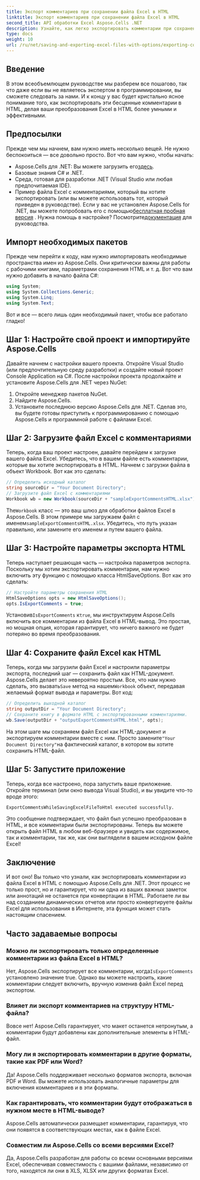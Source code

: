 ```yaml
---
title: Экспорт комментариев при сохранении файла Excel в HTML
linktitle: Экспорт комментариев при сохранении файла Excel в HTML
second_title: API обработки Excel Aspose.Cells .NET
description: Узнайте, как легко экспортировать комментарии при сохранении файлов Excel в HTML с помощью Aspose.Cells для .NET. Следуйте этому пошаговому руководству, чтобы сохранить аннотации.
type: docs
weight: 10
url: /ru/net/saving-and-exporting-excel-files-with-options/exporting-comments/
---
```

## Введение
В этом всеобъемлющем руководстве мы разберем все пошагово, так что даже если вы не являетесь экспертом в программировании, вы сможете следовать за нами. И к концу у вас будет кристально ясное понимание того, как экспортировать эти бесценные комментарии в HTML, делая ваши преобразования Excel в HTML более умными и эффективными.
## Предпосылки
Прежде чем мы начнем, вам нужно иметь несколько вещей. Не нужно беспокоиться — все довольно просто. Вот что вам нужно, чтобы начать:
-  Aspose.Cells для .NET: Вы можете загрузить его[здесь](https://releases.aspose.com/cells/net/).
- Базовые знания C# и .NET.
- Среда, готовая для разработки .NET (Visual Studio или любая предпочитаемая IDE).
- Пример файла Excel с комментариями, который вы хотите экспортировать (или вы можете использовать тот, который приведен в руководстве).
 Если у вас не установлен Aspose.Cells for .NET, вы можете попробовать его с помощью[бесплатная пробная версия](https://releases.aspose.com/) . Нужна помощь в настройке? Посмотрите[документация](https://reference.aspose.com/cells/net/) для руководства.
## Импорт необходимых пакетов
Прежде чем перейти к коду, нам нужно импортировать необходимые пространства имен из Aspose.Cells. Они критически важны для работы с рабочими книгами, параметрами сохранения HTML и т. д. Вот что вам нужно добавить в начало файла C#:
```csharp
using System;
using System.Collections.Generic;
using System.Linq;
using System.Text;
```
Вот и все — всего лишь один необходимый пакет, чтобы все работало гладко!
## Шаг 1: Настройте свой проект и импортируйте Aspose.Cells
Давайте начнем с настройки вашего проекта. Откройте Visual Studio (или предпочтительную среду разработки) и создайте новый проект Console Application на C#. После настройки проекта продолжайте и установите Aspose.Cells для .NET через NuGet:
1. Откройте менеджер пакетов NuGet.
2. Найдите Aspose.Cells.
3. Установите последнюю версию Aspose.Cells для .NET.
Сделав это, вы будете готовы приступить к программированию с помощью Aspose.Cells и программной работе с файлами Excel.
## Шаг 2: Загрузите файл Excel с комментариями
Теперь, когда ваш проект настроен, давайте перейдем к загрузке вашего файла Excel. Убедитесь, что в вашем файле есть комментарии, которые вы хотите экспортировать в HTML. Начнем с загрузки файла в объект Workbook.
Вот как это сделать:
```csharp
// Определить исходный каталог
string sourceDir = "Your Document Directory";
// Загрузите файл Excel с комментариями
Workbook wb = new Workbook(sourceDir + "sampleExportCommentsHTML.xlsx");
```
 The`Workbook` класс — это ваш шлюз для обработки файлов Excel в Aspose.Cells. В этом примере мы загружаем файл с именем`sampleExportCommentsHTML.xlsx`. Убедитесь, что путь указан правильно, или замените его именем и путем вашего файла.
## Шаг 3: Настройте параметры экспорта HTML
Теперь наступает решающая часть — настройка параметров экспорта. Поскольку мы хотим экспортировать комментарии, нам нужно включить эту функцию с помощью класса HtmlSaveOptions.
Вот как это сделать:
```csharp
// Настройте параметры сохранения HTML
HtmlSaveOptions opts = new HtmlSaveOptions();
opts.IsExportComments = true;
```
 Установив`IsExportComments` к`true`, мы инструктируем Aspose.Cells включить все комментарии из файла Excel в HTML-вывод. Это простая, но мощная опция, которая гарантирует, что ничего важного не будет потеряно во время преобразования.
## Шаг 4: Сохраните файл Excel как HTML
 Теперь, когда мы загрузили файл Excel и настроили параметры экспорта, последний шаг — сохранить файл как HTML-документ. Aspose.Cells делает это невероятно простым. Все, что нам нужно сделать, это вызвать`Save` метод на нашем`Workbook` объект, передавая желаемый формат вывода и параметры.
Вот код:
```csharp
// Определить выходной каталог
string outputDir = "Your Document Directory";
// Сохраните книгу в формате HTML с экспортированными комментариями.
wb.Save(outputDir + "outputExportCommentsHTML.html", opts);
```
 На этом шаге мы сохраняем файл Excel как HTML-документ и экспортируем комментарии вместе с ним. Просто замените`"Your Document Directory"`на фактический каталог, в котором вы хотите сохранить HTML-файл.
## Шаг 5: Запустите приложение
Теперь, когда все настроено, пора запустить ваше приложение. Откройте терминал (или окно вывода Visual Studio), и вы увидите что-то вроде этого:
```plaintext
ExportCommentsWhileSavingExcelFileToHtml executed successfully.
```
Это сообщение подтверждает, что файл был успешно преобразован в HTML, и все комментарии были экспортированы. Теперь вы можете открыть файл HTML в любом веб-браузере и увидеть как содержимое, так и комментарии, так же, как они выглядели в вашем исходном файле Excel!
## Заключение
И вот оно! Вы только что узнали, как экспортировать комментарии из файла Excel в HTML с помощью Aspose.Cells для .NET. Этот процесс не только прост, но и гарантирует, что ни одна из ваших важных заметок или аннотаций не останется при конвертации в HTML. Работаете ли вы над созданием динамических отчетов или просто конвертируете файлы Excel для использования в Интернете, эта функция может стать настоящим спасением.
## Часто задаваемые вопросы
### Можно ли экспортировать только определенные комментарии из файла Excel в HTML?  
Нет, Aspose.Cells экспортирует все комментарии, когда`IsExportComments` установлено значение true. Однако вы можете настроить, какие комментарии следует включить, вручную изменив файл Excel перед экспортом.
### Влияет ли экспорт комментариев на структуру HTML-файла?  
Вовсе нет! Aspose.Cells гарантирует, что макет останется нетронутым, а комментарии будут добавлены как дополнительные элементы в HTML-файл.
### Могу ли я экспортировать комментарии в другие форматы, такие как PDF или Word?  
Да! Aspose.Cells поддерживает несколько форматов экспорта, включая PDF и Word. Вы можете использовать аналогичные параметры для включения комментариев и в эти форматы.
### Как гарантировать, что комментарии будут отображаться в нужном месте в HTML-выводе?  
Aspose.Cells автоматически размещает комментарии, гарантируя, что они появятся в соответствующих местах, как в файле Excel.
### Совместим ли Aspose.Cells со всеми версиями Excel?  
Да, Aspose.Cells разработан для работы со всеми основными версиями Excel, обеспечивая совместимость с вашими файлами, независимо от того, находятся ли они в XLS, XLSX или других форматах Excel.
